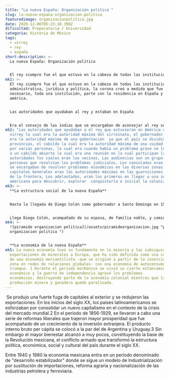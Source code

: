 ```yaml
---
title: "La nueva España: Organización política "
slug: la-nueva-espana-organizacion-politica
featuredimage: organizacionpolitica.jpg
date: 2020-12-06T05:23:10.398Z
dificultad: Preparatoria / Universidad
categoria: Historia de México
tags:
  - virrey
  - rey
  - españa
short-description: >-
  La nueva España: Organización política 


  El rey siempre fue el que estuvo en la cabeza de todas las instituciones administrativa, jurídica y política
mk1: >-
  El rey siempre fue el que estuvo en la cabeza de todas las instituciones
  administrativa, jurídica y política, la corona creó a medida que fue siendo
  necesario, toda una institución, parte con la residencia en España y parte en
  américa.


  Las autoridades que ayudaban al rey y estaban en España


  Era el consejo de las indias que se encargaban de aconsejar al rey sobre las leyes de América y el nombramiento de las funciones, también estaban los de la casa de la contratación los cuales su trabajo era realizar los contratos comerciales con los capitanes de barcos; controlaban las mercaderías de España a América y la riquezas que recibía el rey
mk2: "Las autoridades que ayudaban a el rey que estuvieran en América eran: El
  virrey la cual era la autoridad máxima del virreinato, el gobernador, la cual
  era la autoridad máxima de una gobernación  ya que el país se dividida en
  provincias, el cabildo la cual era la autoridad máxima de una cuidad formada
  por varias personas, la cual era cuando había un problema grave se le llamaba
  a un cabildo abierto la cual era una reunión en la cual participan las
  autoridades los cuales eran los vecinos, Las audiencias son un grupo de
  personas que resolvían los problemas judiciales, Los consulados eran los que
  se encargaban de resolver problemas económicos en las diversas zonas, Los
  capitales Generales eran las autoridades máximas en las guarniciones militares
  de la frontera, Los adelantados, eran los primeros en llegar a una zona
  americana para descubrir, explorar  conquistarla e inicial la colonización"
mk3: >-
  **La estructura social de la nueva España** 


  Hasta la llegada de Diego Colón como gobernador a Santo Domingo en 1509 , la sociedad antillana estaba constituida por inmigrantes de la clase humilde procedentes de Andalucía occidental y Extremadura, algunos vascos, aragoneses, genoveses, esclavos negros hispanizados y gentes de varia procedencia. El mestizaje racial ya se había iniciado, ya que la mayoría de los inmigrantes llegados de Europa eran solteros.


  Llega Diego Colón, acompañado de su esposa, de familia noble, y comienza a constituirse una sociedad estamental al estilo castellano. La élite del poder la formaban los funcionarios reales. Los repartimientos y encomiendas de indios, servirían de base a una jerarquización social, apoyada en los siguientes factores; la condición de hidalgo, a falta de nobles, era la más apreciada por los gobernadores; los lazos de amistad y paisanaje con los que ejercían el poder; la veteranía y experiencia en la frontera del baquiano. Primero estaban los funcionarios públicos y los clérigos, les seguían en influencia los encomenderos y misioneros, luego los empresarios (mercaderes, prestamistas, dueños de medios de explotación o de transporte); a continuación estaban los propietarios de plantaciones o de ganado. En los niveles más inferiores estaban los técnicos mineros, los empleados y criados, los artesanos, los aventureros, los vagabundos
mk4: >-
  ![piramide organizacion politica](/assets/piramideorganizacion.jpg "piramide
  organizacion politica ")


  **La economía de la nueva España**
mk5: La nueva economía tuvo su fundamento en la minería y las subsiguientes
  exportaciones de minerales a Europa, que ha sido definida como una combinación
  de una economía mercantilista -que se originó a partir de la inserción de la
  zona en redes de relaciones globales- con una economía de autoconsumo y de
  trueque. 1​ Durante el periodo borbónico se vivió un cierto estancamiento
  económico y la guerra de independencia agravó los problemas
  económicos, destruyendo parte de la economía colonial mientras que la
  producción minera y ganadera quedó paralizada.
---
```

 Se produjo una fuerte fuga de capitales al exterior y se redujeron las exportaciones. En los inicios del siglo XX, los países latinoamericanos se esforzaban por consolidar un nuevo capitalismo en el contexto de la crisis del mercado mundial.2​ En el periodo de 1856-1929, se llevaron a cabo una serie de reformas liberales que trajeron mayor prosperidad que fue acompañado de un crecimiento de la inversión extranjera. El producto interno bruto per cápita se colocó a la par del de Argentina y Uruguay.3​ Sin embargo el mayor bienestar alcanzó a muy pocos, constituyendo la base de la Revolución mexicana, el conflicto armado que transformó la estructura política, económica, social y cultural del país durante el siglo XX.

Entre 1940 y 1980 la economía mexicana entra en un período denominado de "desarrollo estabilizador" donde se sigue un modelo de Industrialización por sustitución de importaciones, reforma agraria y nacionalización de las industrias petrolera y ferroviaria.